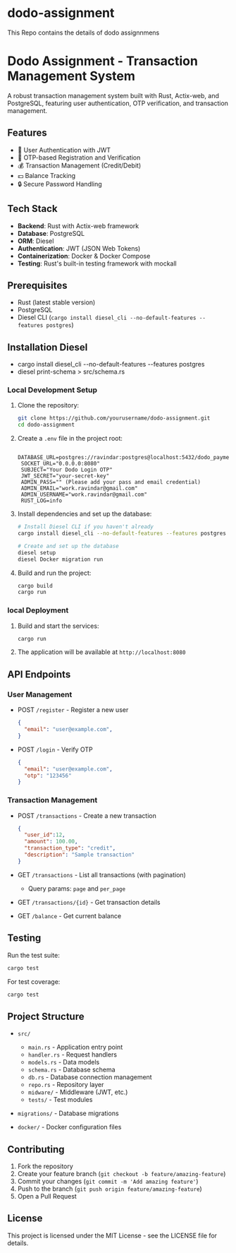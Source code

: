 # dodo-assignment
This Repo contains the details of dodo assignnmens

# Dodo Assignment - Transaction Management System

A robust transaction management system built with Rust, Actix-web, and PostgreSQL, featuring user authentication, OTP verification, and transaction management.

## Features

- 👤 User Authentication with JWT
- 📱 OTP-based Registration and Verification
- 💰 Transaction Management (Credit/Debit)
- 💵 Balance Tracking
- 🔒 Secure Password Handling

## Tech Stack

- **Backend**: Rust with Actix-web framework
- **Database**: PostgreSQL
- **ORM**: Diesel
- **Authentication**: JWT (JSON Web Tokens)
- **Containerization**: Docker & Docker Compose
- **Testing**: Rust's built-in testing framework with mockall

## Prerequisites

- Rust (latest stable version)
- PostgreSQL
- Diesel CLI (`cargo install diesel_cli --no-default-features --features postgres`)

## Installation Diesel
- cargo install diesel_cli --no-default-features --features postgres
- diesel print-schema > src/schema.rs

### Local Development Setup

1. Clone the repository:
   ```bash
   git clone https://github.com/yourusername/dodo-assignment.git
   cd dodo-assignment
   ```

2. Create a `.env` file in the project root:
   ```env
    DATABASE_URL=postgres://ravindar:postgres@localhost:5432/dodo_payments
    SOCKET_URL="0.0.0.0:8080"
    SUBJECT="Your Dodo Login OTP"
    JWT_SECRET="your-secret-key"
    ADMIN_PASS="" (Please add your pass and email credential)
    ADMIN_EMAIL="work.ravindar@gmail.com"
    ADMIN_USERNAME="work.ravindar@gmail.com"
    RUST_LOG=info
   ```

3. Install dependencies and set up the database:
   ```bash
   # Install Diesel CLI if you haven't already
   cargo install diesel_cli --no-default-features --features postgres

   # Create and set up the database
   diesel setup
   diesel Docker migration run
   ```

4. Build and run the project:
   ```bash
   cargo build
   cargo run
   ```

### local Deployment

1. Build and start the services:
   ```bash
   cargo run
   ```

2. The application will be available at `http://localhost:8080`

## API Endpoints

### User Management

- POST `/register` - Register a new user
  ```json
  {
    "email": "user@example.com",
  }
  ```

- POST `/login` - Verify OTP
  ```json
  {
    "email": "user@example.com",
    "otp": "123456"
  }
  ```

### Transaction Management

- POST `/transactions` - Create a new transaction
  ```json
  {
    "user_id":12,
    "amount": 100.00,
    "transaction_type": "credit",
    "description": "Sample transaction"
  }
  ```

- GET `/transactions` - List all transactions (with pagination)
  - Query params: `page` and `per_page`

- GET `/transactions/{id}` - Get transaction details

- GET `/balance` - Get current balance

## Testing

Run the test suite:
```bash
cargo test
```

For test coverage:
```bash
cargo test
```

## Project Structure

- `src/`
  - `main.rs` - Application entry point
  - `handler.rs` - Request handlers
  - `models.rs` - Data models
  - `schema.rs` - Database schema
  - `db.rs` - Database connection management
  - `repo.rs` - Repository layer
  - `midware/` - Middleware (JWT, etc.)
  - `tests/` - Test modules

- `migrations/` - Database migrations
- `docker/` - Docker configuration files

## Contributing

1. Fork the repository
2. Create your feature branch (`git checkout -b feature/amazing-feature`)
3. Commit your changes (`git commit -m 'Add amazing feature'`)
4. Push to the branch (`git push origin feature/amazing-feature`)
5. Open a Pull Request

## License

This project is licensed under the MIT License - see the LICENSE file for details.
